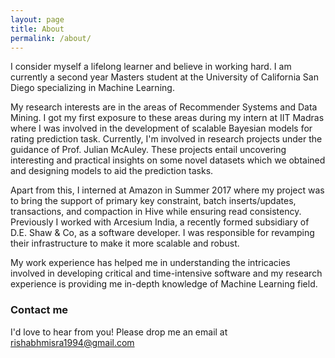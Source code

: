 ```yaml
---
layout: page
title: About
permalink: /about/
---
```


I consider myself a lifelong learner and believe in working hard. I am currently a second year Masters student at the University of California San Diego specializing in Machine Learning. 

My research interests are in the areas of Recommender Systems and Data Mining. I got my first exposure to these areas during my intern at IIT Madras where I was involved in the development of scalable Bayesian models for rating prediction task. Currently, I'm involved in research projects under the guidance of Prof. Julian McAuley. These projects entail uncovering interesting and practical insights on some novel datasets which we obtained and designing models to aid the prediction tasks. 

Apart from this, I interned at Amazon in Summer 2017 where my project was to bring the support of primary key constraint, batch inserts/updates, transactions, and compaction in Hive while ensuring read consistency. Previously I worked with Arcesium India, a recently formed subsidiary of D.E. Shaw & Co, as a software developer. I was responsible for revamping their infrastructure to make it more scalable and robust. 

My work experience has helped me in understanding the intricacies involved in developing critical and time-intensive software and my research experience is providing me in-depth knowledge of Machine Learning field.

### Contact me

I'd love to hear from you! Please drop me an email at [rishabhmisra1994@gmail.com](mailto:rishabhmisra1994@gmail.com)
